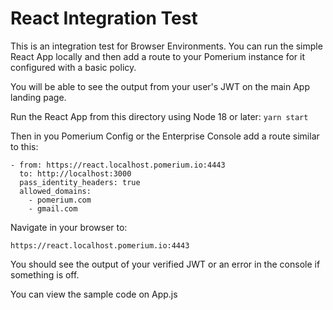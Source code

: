# React Integration Test

This is an integration test for Browser Environments. You can run the simple React App locally
and then add a route to your Pomerium instance for it configured with a basic policy.

You will be able to see the output from your user's JWT on the main App landing page.

Run the React App from this directory using Node 18 or later:
```yarn start```

Then in you Pomerium Config or the Enterprise Console add a route similar to this:
```
- from: https://react.localhost.pomerium.io:4443
  to: http://localhost:3000
  pass_identity_headers: true
  allowed_domains:
    - pomerium.com
    - gmail.com
```

Navigate in your browser to:
```
https://react.localhost.pomerium.io:4443
```

You should see the output of your verified JWT or an error in the console if something is off.

You can view the sample code on App.js